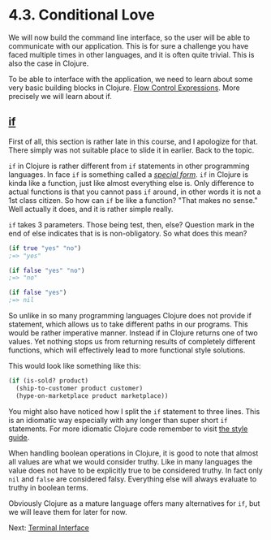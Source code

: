 # 4.3. Conditional Love

We will now build the command line interface,
so the user will be able to communicate with our application.
This is for sure a challenge you have faced multiple times in other languages,
and it is often quite trivial.
This is also the case in Clojure.

To be able to interface with the application,
we need to learn about some very basic building blocks in Clojure.
[Flow Control Expressions](https://clojure.org/guides/learn/flow#_flow_control_expressions).
More precisely we will learn about if.

## [if](https://clojure.org/guides/learn/flow#_if)

First of all,
this section is rather late in this course,
and I apologize for that.
There simply was not suitable place to slide it in earlier.
Back to the topic.

`if` in Clojure is rather different from `if` statements in other programming languages.
In face `if` is something called a [_special form_](https://clojure.org/reference/special_forms).
`if` in Clojure is kinda like a function,
just like almost everything else is.
Only difference to actual functions is that you cannot pass `if` around,
in other words it is not a 1st class citizen.
So how can `if` be like a function?
"That makes no sense."
Well actually it does,
and it is rather simple really.

`if` takes 3 parameters.
Those being test, then, else?
Question mark in the end of else indicates that is is non-obligatory.
So what does this mean?

```clojure
(if true "yes" "no")
;=> "yes"

(if false "yes" "no")
;=> "no"

(if false "yes")
;=> nil
```

So unlike in so many programming languages Clojure does not provide if statement,
which allows us to take different paths in our programs.
This would be rather imperative manner.
Instead if in Clojure returns one of two values.
Yet nothing stops us from returning results of completely different functions,
which will effectively lead to more functional style solutions.

This would look like something like this:

```clojure
(if (is-sold? product)
  (ship-to-customer product customer)
  (hype-on-marketplace product marketplace))
```

You might also have noticed how I split the `if` statement to three lines.
This is an idiomatic way especially with any longer than super short `if` statements.
For more idiomatic Clojure code remember to visit [the style guide](https://guide.clojure.style/).

When handling boolean operations in Clojure,
it is good to note that almost all values are what we would consider truthy.
Like in many languages the value does not have to be explicitly true to be considered truthy.
In fact only `nil` and `false` are considered falsy.
Everything else will always evaluate to truthy in boolean terms.

Obviously Clojure as a mature language offers many alternatives for `if`,
but we will leave them for later for now.

Next: [Terminal Interface](4-terminal-interface.md)
